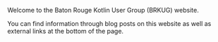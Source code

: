 Welcome to the Baton Rouge Kotlin User Group (BRKUG) website.

You can find information through blog posts on this website as well as external links at the bottom of the page.
